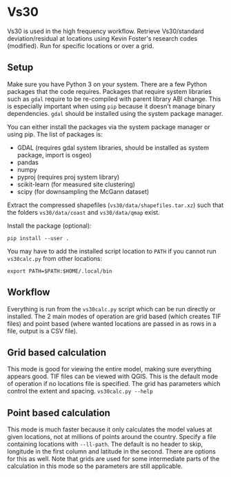 # Vs30
Vs30 is used in the high frequency workflow.
Retrieve Vs30/standard deviation/residual at locations using Kevin Foster's research codes (modified).
Run for specific locations or over a grid.

## Setup
Make sure you have Python 3 on your system.
There are a few Python packages that the code requires. Packages that require system libraries such as `gdal` require to be re-compiled with parent library ABI change. This is especially important when using `pip` because it doesn't manage binary dependencies. `gdal` should be installed using the system package manager.

You can either install the packages via the system package manager or using pip. The list of packages is:
 * GDAL (requires gdal system libraries, should be installed as system package, import is osgeo)
 * pandas
 * numpy
 * pyproj (requires proj system library)
 * scikit-learn (for measured site clustering)
 * scipy (for downsampling the McGann dataset)

Extract the compressed shapefiles (`vs30/data/shapefiles.tar.xz`) such that the folders `vs30/data/coast` and `vs30/data/qmap` exist.

Install the package (optional):
```shell
pip install --user .
```
You may have to add the installed script location to `PATH` if you cannot run `vs30calc.py` from other locations:
```shell
export PATH=$PATH:$HOME/.local/bin
```

## Workflow
Everything is run from the `vs30calc.py` script which can be run directly or installed.
The 2 main modes of operation are grid based (which creates TIF files) and point based (where wanted locations are passed in as rows in a file, output is a CSV file).

## Grid based calculation
This mode is good for viewing the entire model, making sure everything appears good. TIF files can be viewed with QGIS. This is the default mode of operation if no locations file is specified.
The grid has parameters which control the extent and spacing.
`vs30calc.py --help`

## Point based calculation
This mode is much faster because it only calculates the model values at given locations, not at millions of points around the country.
Specify a file containing locations with `--ll-path`. The default is no header to skip, longitude in the first column and latitude in the second. There are options for this as well.
Note that grids are used for some intermediate parts of the calculation in this mode so the parameters are still applicable.
